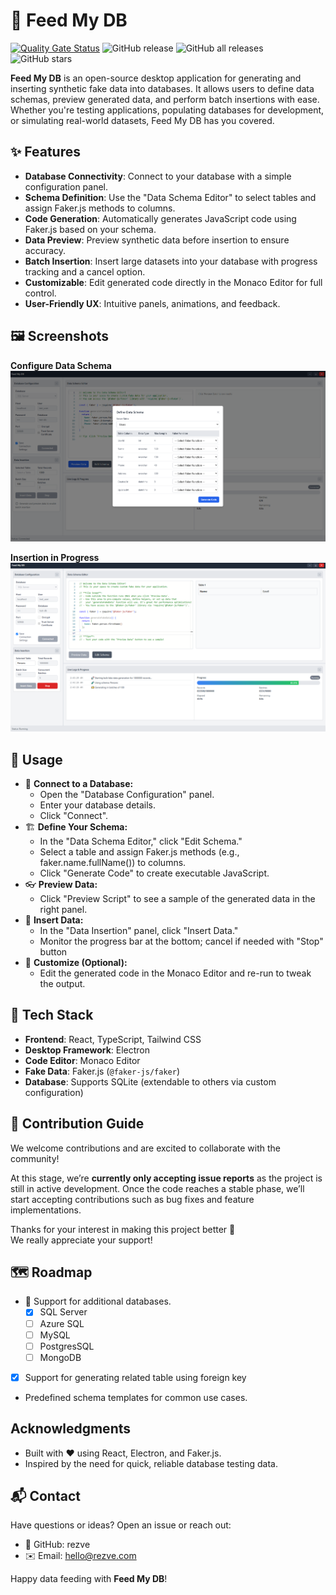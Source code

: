 # 🥣 Feed My DB

<!-- ![Build](https://github.com/rezve/feed-my-db/actions/workflows/publish.yml/badge.svg) -->

[![Quality Gate Status](https://sonarcloud.io/api/project_badges/measure?project=Rezve_feed-my-db&metric=alert_status)](https://sonarcloud.io/summary/new_code?id=Rezve_feed-my-db)
![GitHub release](https://img.shields.io/github/v/release/rezve/feed-my-db)
![GitHub all releases](https://img.shields.io/github/downloads/rezve/feed-my-db/total)
![GitHub stars](https://img.shields.io/github/stars/rezve/feed-my-db?style=social)

**Feed My DB** is an open-source desktop application for generating and inserting synthetic fake data into databases. It allows users to define data schemas, preview generated data, and perform batch insertions with ease. Whether you're testing applications, populating databases for development, or simulating real-world datasets, Feed My DB has you covered.

## ✨ Features

- **Database Connectivity**: Connect to your database with a simple configuration panel.
- **Schema Definition**: Use the "Data Schema Editor" to select tables and assign Faker.js methods to columns.
- **Code Generation**: Automatically generates JavaScript code using Faker.js based on your schema.
- **Data Preview**: Preview synthetic data before insertion to ensure accuracy.
- **Batch Insertion**: Insert large datasets into your database with progress tracking and a cancel option.
- **Customizable**: Edit generated code directly in the Monaco Editor for full control.
- **User-Friendly UX**: Intuitive panels, animations, and feedback.

## 🖼️ Screenshots

**Configure Data Schema**
![Configure Data Schema](src/assets/screenshots/feed-my-db-config.png)

**Insertion in Progress**
![In Action](src/assets/screenshots/feed-my-db-full.png)

## 🚀 Usage

- 🔗 **Connect to a Database:**
  - Open the "Database Configuration" panel.
  - Enter your database details.
  - Click "Connect".
- 🏗️ **Define Your Schema:**
  - In the "Data Schema Editor," click "Edit Schema."
  - Select a table and assign Faker.js methods (e.g., faker.name.fullName()) to columns.
  - Click "Generate Code" to create executable JavaScript.
- 👓 **Preview Data:**
  - Click "Preview Script" to see a sample of the generated data in the right panel.
- 🧪 **Insert Data:**
  - In the "Data Insertion" panel, click "Insert Data."
  - Monitor the progress bar at the bottom; cancel if needed with "Stop" button
- 🎯 **Customize (Optional):**
  - Edit the generated code in the Monaco Editor and re-run to tweak the output.

## 🧰 Tech Stack

- **Frontend**: React, TypeScript, Tailwind CSS
- **Desktop Framework**: Electron
- **Code Editor**: Monaco Editor
- **Fake Data**: Faker.js (`@faker-js/faker`)
- **Database**: Supports SQLite (extendable to others via custom configuration)

## 🤝 Contribution Guide

We welcome contributions and are excited to collaborate with the community!

At this stage, we’re **currently only accepting issue reports** as the project is still in active development. Once the code reaches a stable phase, we’ll start accepting contributions such as bug fixes and feature implementations.

<!--
### 📌 Before contributing a new feature:

Please create an issue first to discuss your idea. This helps avoid duplicate work and ensures alignment with the project goals.

---

### When contributions open up, the general process will be:

1. Fork the repository.
2. Create a feature branch:
   `git checkout -b feature/your-feature`
3. Commit your changes:
   `git commit -m "Add your feature"`
4. Push to your branch:
   `git push origin feature/your-feature`
5. Open a Pull Request.

--- -->

Thanks for your interest in making this project better 💙  
We really appreciate your support!

## 🗺️ Roadmap

- 🔌 Support for additional databases.
  - [x] SQL Server
  - [ ] Azure SQL
  - [ ] MySQL
  - [ ] PostgresSQL
  - [ ] MongoDB
- [x] Support for generating related table using foreign key
- Predefined schema templates for common use cases.

## Acknowledgments

- Built with ❤️ using React, Electron, and Faker.js.
- Inspired by the need for quick, reliable database testing data.

## 📬 Contact

Have questions or ideas? Open an issue or reach out:

- 🐙 GitHub: rezve
- ✉️ Email: hello@rezve.com

Happy data feeding with **Feed My DB**!
